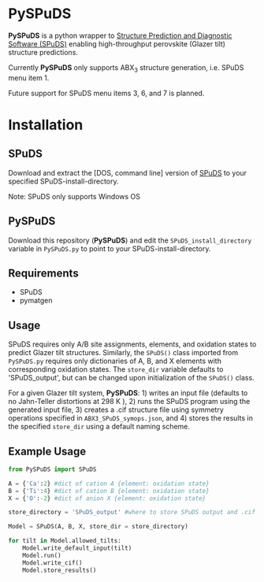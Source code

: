 # PySPuDS

**PySPuDS** is a python wrapper to [Structure Prediction and Diagnostic Software (SPuDS)](https://www.unf.edu/~michael.lufaso/spuds/) enabling high-throughput perovskite (Glazer tilt) structure predictions.

Currently **PySPuDS** only supports ABX<sub>3</sub> structure generation, i.e. SPuDS menu item 1. 

Future support for SPuDS menu items 3, 6, and 7 is planned.


# Installation
## SPuDS
Download and extract the [DOS, command line] version of [SPuDS](https://www.unf.edu/~michael.lufaso/spuds/) to your specified SPuDS-install-directory.

Note: SPuDS only supports Windows OS

## PySPuDS
Download this repository (**PySPuDS**) and edit the ```SPuDS_install_directory``` variable in ```PySPuDS.py``` to point to your SPuDS-install-directory.


## Requirements
  - SPuDS
  - pymatgen


## Usage
SPuDS requires only A/B site assignments, elements, and oxidation states to predict Glazer tilt structures. Similarly, the ```SPuDS()``` class imported from ```PySPuDS.py``` requires only dictionaries of A, B, and X elements with corresponding oxidation states. The ```store_dir``` variable defaults to 'SPuDS_output', but can be changed upon initialization of the ```SPuDS()``` class.


For a given Glazer tilt system, **PySPuDS**: 1) writes an input file (defaults to no Jahn-Teller distortions at 298 K ), 2) runs the SPuDS program using the generated input file, 3) creates a .cif structure file using symmetry operations specified in ```ABX3_SPuDS_symops.json```, and 4) stores the results in the specified ```store_dir``` using a default naming scheme.


## Example Usage 
```python
from PySPuDS import SPuDS

A = {'Ca':2} #dict of cation A {element: oxidation state}
B = {'Ti':4} #dict of cation B {element: oxidation state}
X = {'O':-2} #dict of anion X {element: oxidation state}

store_directory = 'SPuDS_output' #where to store SPuDS output and .cif files

Model = SPuDS(A, B, X, store_dir = store_directory)

for tilt in Model.allowed_tilts:   
    Model.write_default_input(tilt)
    Model.run()
    Model.write_cif()
    Model.store_results()
```
